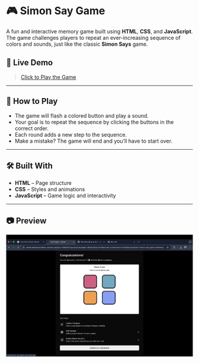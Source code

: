 # 🎮 Simon Say Game

A fun and interactive memory game built using **HTML**, **CSS**, and **JavaScript**.
The game challenges players to repeat an ever-increasing sequence of colors and sounds,
just like the classic **Simon Says** game.

## 🔗 Live Demo

> [Click to Play the Game](https://simon-say-game-one.vercel.app/)


---

## 🎯 How to Play

- The game will flash a colored button and play a sound.
- Your goal is to repeat the sequence by clicking the buttons in the correct order.
- Each round adds a new step to the sequence.
- Make a mistake? The game will end and you’ll have to start over.

---

## 🛠️ Built With

- **HTML** – Page structure
- **CSS** – Styles and animations
- **JavaScript** – Game logic and interactivity

---
## 📷 Preview

![Preview](screenshot.png)
